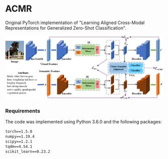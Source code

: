# ACMR

Original PyTorch implementation of "Learning Aligned Cross-Modal Representations for Generalized Zero-Shot Classification".

<img src="https://github.com/seeyourmind/ACMR/blob/master/arch-ACMR.png" style="zoom:80%;" />

### Requirements

The code was implemented using Python 3.6.0 and the following packages:

```
torch==1.5.0
numpy==1.19.4
scipy==1.2.1
tqdm==4.54.1
scikit_learn==0.23.2
```

